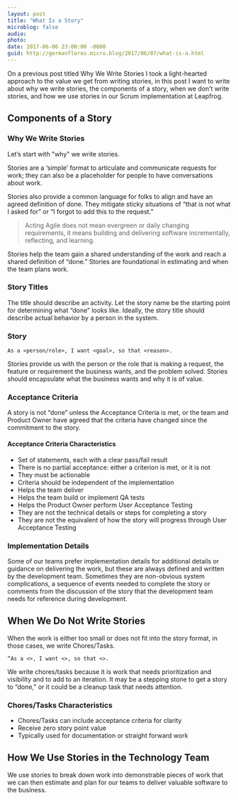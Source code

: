 ```yaml
---
layout: post
title: "What Is a Story"
microblog: false
audio: 
photo: 
date: 2017-06-06 23:00:00 -0600
guid: http://germanflores.micro.blog/2017/06/07/what-is-a.html
---
```

On a previous post titled Why We Write Stories I took a light-hearted approach to the value we get from writing stories, in this post I want to write about why we write stories, the components of a story, when we don’t write stories, and how we use stories in our Scrum implementation at Leapfrog.

## Components of a Story

### Why We Write Stories

Let’s start with "why" we write stories. 

Stories are a ‘simple’ format to articulate and communicate requests for work; they can also be a placeholder for people to have conversations about work.

Stories also provide a common language for folks to align and have an agreed definition of done. They mitigate sticky situations of “that is not what I asked for” or “I forgot to add this to the request.” 

> Acting Agile does not mean evergreen or daily changing requirements, it means building and delivering software incrementally, reflecting, and learning.

Stories help the team gain a shared understanding of the work and reach a shared definition of “done.” Stories are foundational in estimating and when the team plans work.

### Story Titles

The title should describe an activity. Let the story name be the starting point for determining what “done” looks like. Ideally, the story title should describe actual behavior by a person in the system. 

### Story

`As a <person/role>, I want <goal>, so that <reason>.`


Stories provide us with the person or the role that is making a request, the feature or requirement the business wants, and the problem solved. Stories should encapsulate what the business wants and why it is of value.

### Acceptance Criteria

A story is not “done” unless the Acceptance Criteria is met, or the team and Product Owner have agreed that the criteria have changed since the commitment to the story.

#### Acceptance Criteria Characteristics

* Set of statements, each with a clear pass/fail result
* There is no partial acceptance: either a criterion is met, or it is not
* They must be actionable
* Criteria should be independent of the implementation
* Helps the team deliver
* Helps the team build or implement QA tests
* Helps the Product Owner perform User Acceptance Testing
* They are not the technical details or steps for completing a story
* They are not the equivalent of how the story will progress through User Acceptance Testing

### Implementation Details

Some of our teams prefer implementation details for additional details or guidance on delivering the work, but these are always defined and written by the development team. Sometimes they are non-obvious system complications, a sequence of events needed to complete the story or comments from the discussion of the story that the development team needs for reference during development.

## When We Do Not Write Stories

When the work is either too small or does not fit into the story format, in those cases, we write Chores/Tasks.

`“As a <>, I want <>, so that <>.`

We write chores/tasks because it is work that needs prioritization and visibility and to add to an iteration. It may be a stepping stone to get a story to “done,” or it could be a cleanup task that needs attention.

### Chores/Tasks Characteristics

* Chores/Tasks can include acceptance criteria for clarity
* Receive zero story point value
* Typically used for documentation or straight forward work

## How We Use Stories in the Technology Team

We use stories to break down work into demonstrable pieces of work that we can then estimate and plan for our teams to deliver valuable software to the business.
